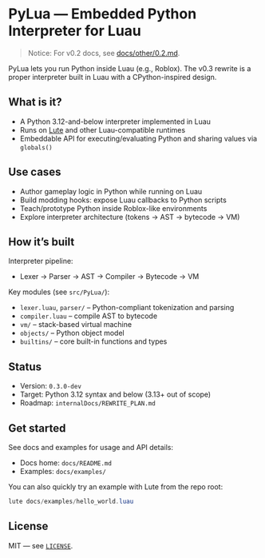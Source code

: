 # PyLua — Embedded Python Interpreter for Luau

> Notice: For v0.2 docs, see [docs/other/0.2.md](docs/other/0.2.md).

PyLua lets you run Python inside Luau (e.g., Roblox). The v0.3 rewrite is a proper interpreter built in Luau with a CPython-inspired design.

## What is it?

- A Python 3.12-and-below interpreter implemented in Luau
- Runs on [Lute] and other Luau-compatible runtimes
- Embeddable API for executing/evaluating Python and sharing values via `globals()`

## Use cases

- Author gameplay logic in Python while running on Luau
- Build modding hooks: expose Luau callbacks to Python scripts
- Teach/prototype Python inside Roblox-like environments
- Explore interpreter architecture (tokens → AST → bytecode → VM)

## How it’s built

Interpreter pipeline:

- Lexer → Parser → AST → Compiler → Bytecode → VM

Key modules (see `src/PyLua/`):

- `lexer.luau`, `parser/` – Python-compliant tokenization and parsing
- `compiler.luau` – compile AST to bytecode
- `vm/` – stack-based virtual machine
- `objects/` – Python object model
- `builtins/` – core built-in functions and types

## Status

- Version: `0.3.0-dev`
- Target: Python 3.12 syntax and below (3.13+ out of scope)
- Roadmap: `internalDocs/REWRITE_PLAN.md`

## Get started

See docs and examples for usage and API details:

- Docs home: `docs/README.md`
- Examples: `docs/examples/`

You can also quickly try an example with Lute from the repo root:

```powershell
lute docs/examples/hello_world.luau
```

## License

MIT — see [`LICENSE`](./LICENSE).

[Lute]: https://github.com/luau-lang/lute
